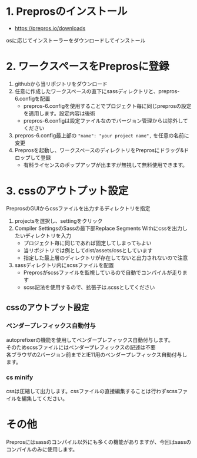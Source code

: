 # 1. Preprosのインストール
- https://prepros.io/downloads

osに応じてインストーラーをダウンロードしてインストール

# 2. ワークスペースをPreprosに登録
1. githubから当リポジトリをダウンロード
2. 任意に作成したワークスペースの直下にsassディレクトリと、prepros-6.configを配置
    - prepros-6.configを使用することでプロジェクト毎に同じpreprosの設定を適用します。設定内容は後術
    - prepros-6.configは設定ファイルなのでバージョン管理からは除外してください
3. prepros-6.config最上部の `"name": "your project name",` を任意の名前に変更
4. Preprosを起動し、ワークスペースのディレクトリをPreprosにドラッグ&ドロップして登録
    - 有料ライセンスのポップアップが出ますが無視して無料使用できます。

# 3. cssのアウトプット設定
PreprosのGUIからcssファイルを出力するディレクトリを指定

1. projectsを選択し、settingをクリック
2. Compiler SettingsのSassの最下部Replace Segments Withにcssを出力したいディレクトリを入力
    - プロジェクト毎に同じであれば固定してしまってもよい
    - 当リポジトリでは例としてdist/assets/cssとしています
    - 指定した最上層のディレクトリが存在してないと出力されないので注意
3. sassディレクトリ内にscssファイルを配置
    - Preprosがscssファイルを監視しているので自動でコンパイルが走ります
    - scss記法を使用するので、拡張子は.scssとしてください

## cssのアウトプット設定
### ベンダープレフィックス自動付与
autoprefixerの機能を使用してベンダープレフィックス自動付与します。  
そのためscssファイルにはベンダープレフィックスの記述は不要  
各ブラウザの2バージョン前までとIE11用のベンダープレフィックス自動付与します。

### cs minify
cssは圧縮して出力します。cssファイルの直接編集することは行わずscssファイルを編集してください。

# その他
Preprosにはsassのコンパイル以外にも多くの機能がありますが、今回はsassのコンパイルのみに使用します。